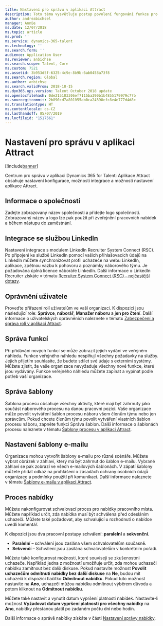 ```yaml
---
title: Nastavení pro správu v aplikaci Attract
description: Toto téma vysvětluje postup povolení fungování funkce pro organizace uživatele v aplikaci Attract.
author: andreabichsel
manager: AnnBe
ms.date: 12/07/2018
ms.topic: article
ms.prod: ''
ms.service: dynamics-365-talent
ms.technology: ''
ms.search.form: ''
audience: Application User
ms.reviewer: anbichse
ms.search.scope: Talent, Core
ms.custom: 7521
ms.assetid: 3b953d5f-6325-4c9e-8b9b-6ab0458a73f8
ms.search.region: Global
ms.author: anbichse
ms.search.validFrom: 2018-10-15
ms.dyn365.ops.version: Talent October 2018 update
ms.openlocfilehash: 0de215103306ef7115ba390b1b4855179979c77b
ms.sourcegitcommit: 2b890cd7a801055ab0ca24398efc8e4e777d4d8c
ms.translationtype: HT
ms.contentlocale: cs-CZ
ms.lasthandoff: 05/07/2019
ms.locfileid: "1517561"
---
```

# <a name="admin-settings-in-attract"></a>Nastavení pro správu v aplikaci Attract
[!include[banner](../includes/banner.md)]

Centrum pro správu v aplikaci Dynamics 365 for Talent: Aplikace Attract obsahuje nastavení konfigurace, možnosti integrace a možnosti nastavení aplikace Attract.

## <a name="company-information"></a>Informace o společnosti

Zadejte zobrazovaný název společnosti a přidejte logo společnosti. Zobrazovaný název a logo lze pak použít při zveřejnění pracovních nabídek a během nástupu do zaměstnání.

## <a name="linkedin-integration"></a>Integrace se službou LinkedIn

Nastavení integrace s modulem LinkedIn Recruiter System Connect (RSC). Po připojení ke službě LinkedIn pomocí vašich přihlašovacích údajů na LinkedIn můžete synchronizovat profil uchazeče na webu LinkedIn, aplikace, zpětnou vazbu k pohovoru a poznámky náborového týmu. Je požadována úplná licence náboráře LinkedIn. Další informace o LinkedIn Recruiter získáte v tématu [Recruiter System Connect (RSC) – nejčastější dotazy](https://www.linkedin.com/help/recruiter/answer/90483).

## <a name="user-permissions"></a>Oprávnění uživatele

Proveďte přiřazení rolí uživatelům ve vaší organizaci. K dispozici jsou následující role: **Správce**, **náborář**, **Manažer náboru** a **jen pro čtení**. Další informace o uživatelských oprávněních naleznete v tématu [Zabezpečení a správa rolí v aplikaci Attract](./security-attract.md).

## <a name="feature-management"></a>Správa funkcí

Při přidávání nových funkcí se může zobrazit jejich vydání ve veřejném náhledu. Funkce veřejného náhledu nesplňují všechny požadavky na služby. Jejich přijetím souhlasíte, že budete sdílet své údaje s externími systémy. Můžete zjistit, že vaše organizace nevyžaduje všechny nové funkce, které jsou vydávány. Funkce veřejného náhledu můžete zapínat a vypínat podle potřeb vaší organizace.

## <a name="template-management"></a>Správa šablony

Šablona procesu obsahuje všechny aktivity, které mají být zahrnuty jako součást náborového procesu na danou pracovní pozici. Vaše organizace může povolit vytváření šablon procesu náboru všem členům týmu nebo jen správcům. Pokud chcete členům týmu povolit vytváření vlastních šablon procesu náboru, zapněte funkci Správa šablon. Další informace o šablonách procesu naleznete v tématu [Šablony procesu v aplikaci Attract](./process-templates-attract.md).

## <a name="email-template-settings"></a>Nastavení šablony e-mailu

Organizace mohou vytvořit šablony e-mailu pro různé scénáře. Můžete vybrat obrázek v záhlaví, který má být zahrnut do šablon e-mailu. Vybrané záhlaví se pak zobrazí ve všech e-mailových šablonách. V zápatí šablony můžete přidat odkaz na prohlášení o zásadách ochrany osobních údajů organizace a podmínky použití při komunikaci. Další informace naleznete v tématu [Šablony e-mailu v aplikaci Attract](./email-templates.md).

## <a name="offer-process"></a>Proces nabídky

Můžete nakonfigurovat schvalovací proces pro nabídky pracovního místa. Můžete například určit, zda nabídka musí být schválena před odesláním uchazeči. Můžete také požadovat, aby schvalující u rozhodnutí o nabídce uvedli komentář.

K dispozici jsou dva pracovní postupy schválení: **paralelní** a **sekvenční**.

- **Paralelní** – schválení jsou zaslána všem schvalovatelům současně.
- **Sekvenčí** – Schválení jsou zasílána schvalovatelům v konkrétním pořadí.

Můžete také konfigurovat možnosti, které souvisejí se zkušenostmi uchazeče. Například jedna z možností umožňuje určit, zda mohou uchazeči nabídku zamítnout bez další diskuse. Pokud nastavíte možnost **Povolit uchazečům odmítnutí nabídky bez další diskuse** na **Ne**, budou mít uchazeči k dispozici tlačítko **Odmítnout nabídku**. Pokud tuto možnost nastavíte na **Ano**, uchazeči můžou nabídku odmítnout výběrem důvodu a potom kliknout na **Odmítnout nabídku**.

Můžete také nastavit a vynutit datum vypršení platnosti nabídek. Nastavíte-li možnost **Vyžadovat datum vypršení platnosti pro všechny nabídky** na **Ano**, nabídky přestanou platil po zadaném počtu dní nebo hodin.

Další informace o správě nabídky získáte v části [Nastavení správy nabídky](./offer-setup.md).
